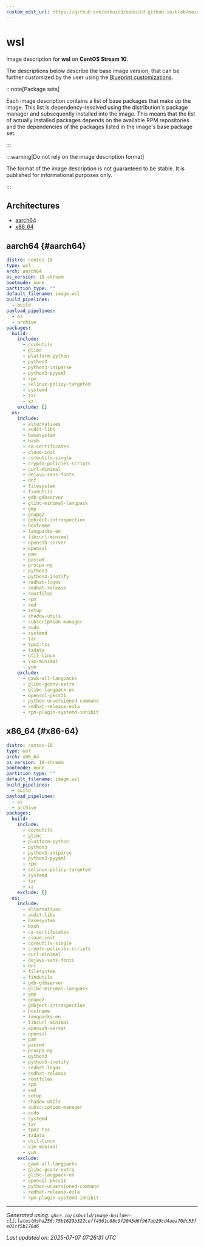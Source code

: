 ```yaml
---
custom_edit_url: https://github.com/osbuild/osbuild.github.io/blob/main/scripts/pull_image_descriptions.py
---
```


# wsl

<!--
[//]: # ( DO NOT MODIFY THIS FILE! )
[//]: # ( This content is generated by `scripts/pull_image_descriptions.py` )
[//]: # ( Generated on: 2025-07-07 07:26:31 UTC )
-->

Image description for **wsl** on **CentOS Stream 10**.

The descriptions below describe the base image version, that can be further customized by the user using the [Blueprint customizations](../../01-blueprint-reference.md).

:::note[Package sets]

Each image description contains a list of base packages that make up the image. This list is dependency-resolved using the distribution's package manager and subsequently installed into the image. This means that the list of actually installed packages depends on the available RPM repositories and the dependencies of the packages listed in the image's base package set.

:::

:::warning[Do not rely on the image description format]

The format of the image description is not guaranteed to be stable. It is published for informational purposes only.

:::

## Architectures

- [aarch64](#aarch64)
- [x86_64](#x86-64)

## aarch64 {#aarch64}

```yaml
distro: centos-10
type: wsl
arch: aarch64
os_version: 10-stream
bootmode: none
partition_type: ""
default_filename: image.wsl
build_pipelines:
  - build
payload_pipelines:
  - os
  - archive
packages:
  build:
    include:
      - coreutils
      - glibc
      - platform-python
      - python3
      - python3-iniparse
      - python3-pyyaml
      - rpm
      - selinux-policy-targeted
      - systemd
      - tar
      - xz
    exclude: []
  os:
    include:
      - alternatives
      - audit-libs
      - basesystem
      - bash
      - ca-certificates
      - cloud-init
      - coreutils-single
      - crypto-policies-scripts
      - curl-minimal
      - dejavu-sans-fonts
      - dnf
      - filesystem
      - findutils
      - gdb-gdbserver
      - glibc-minimal-langpack
      - gmp
      - gnupg2
      - gobject-introspection
      - hostname
      - langpacks-en
      - libcurl-minimal
      - openssh-server
      - openssl
      - pam
      - passwd
      - procps-ng
      - python3
      - python3-inotify
      - redhat-logos
      - redhat-release
      - rootfiles
      - rpm
      - sed
      - setup
      - shadow-utils
      - subscription-manager
      - sudo
      - systemd
      - tar
      - tpm2-tss
      - tzdata
      - util-linux
      - vim-minimal
      - yum
    exclude:
      - gawk-all-langpacks
      - glibc-gconv-extra
      - glibc-langpack-en
      - openssl-pkcs11
      - python-unversioned-command
      - redhat-release-eula
      - rpm-plugin-systemd-inhibit
```

## x86_64 {#x86-64}

```yaml
distro: centos-10
type: wsl
arch: x86_64
os_version: 10-stream
bootmode: none
partition_type: ""
default_filename: image.wsl
build_pipelines:
  - build
payload_pipelines:
  - os
  - archive
packages:
  build:
    include:
      - coreutils
      - glibc
      - platform-python
      - python3
      - python3-iniparse
      - python3-pyyaml
      - rpm
      - selinux-policy-targeted
      - systemd
      - tar
      - xz
    exclude: []
  os:
    include:
      - alternatives
      - audit-libs
      - basesystem
      - bash
      - ca-certificates
      - cloud-init
      - coreutils-single
      - crypto-policies-scripts
      - curl-minimal
      - dejavu-sans-fonts
      - dnf
      - filesystem
      - findutils
      - gdb-gdbserver
      - glibc-minimal-langpack
      - gmp
      - gnupg2
      - gobject-introspection
      - hostname
      - langpacks-en
      - libcurl-minimal
      - openssh-server
      - openssl
      - pam
      - passwd
      - procps-ng
      - python3
      - python3-inotify
      - redhat-logos
      - redhat-release
      - rootfiles
      - rpm
      - sed
      - setup
      - shadow-utils
      - subscription-manager
      - sudo
      - systemd
      - tar
      - tpm2-tss
      - tzdata
      - util-linux
      - vim-minimal
      - yum
    exclude:
      - gawk-all-langpacks
      - glibc-gconv-extra
      - glibc-langpack-en
      - openssl-pkcs11
      - python-unversioned-command
      - redhat-release-eula
      - rpm-plugin-systemd-inhibit
```


---
*Generated using: `ghcr.io/osbuild/image-builder-cli:latest@sha256:75b1629b322ceff4561c88c9f2045d6f967ab29cd4aea70dc53fe01cf5b176d6`*

*Last updated on: 2025-07-07 07:26:31 UTC*
